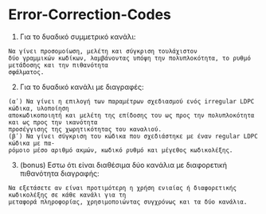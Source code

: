 # Error-Correction-Codes

1. Για το δυαδικό συμμετρικό κανάλι: 

```
Να γίνει προσομοίωση, μελέτη και σύγκριση τουλάχιστον
δύο γραμμικών κωδίκων, λαμβάνοντας υπόψη την πολυπλοκότητα, το ρυθμό μετάδοσης και την πιθανότητα
σφάλματος.
```

2. Για το δυαδικό κανάλι με διαγραφές:

```
(αʹ) Να γίνει η επιλογή των παραμέτρων σχεδιασμού ενός irregular LDPC κώδικα, υλοποίηση
αποκωδικοποιητή και μελέτη της επίδοσης του ως προς την πολυπλοκότητα και ως προς την ικανότητα
προσέγγισης της χωρητικότητας του καναλιού.
(βʹ) Να γίνει σύγκριση του κώδικα που σχεδιάστηκε με έναν regular LDPC κώδικα με πα-
ρόμοιο μέσο αριθμό ακμών, κωδικό ρυθμό και μέγεθος κωδικολέξης.
```
3. (bonus) ́Εστω ότι είναι διαθέσιμα δύο κανάλια με διαφορετική πιθανότητα διαγραφής:
 
```
Nα εξετάσετε αν είναι προτιμότερη η χρήση ενιαίας ή διαφορετικής κωδικολέξης σε κάθε κανάλι για τη
μεταφορά πληροφορίας, χρησιμοποιώντας συγχρόνως και τα δύο κανάλια.
```
